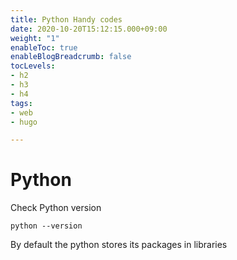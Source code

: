 ```yaml
---
title: Python Handy codes
date: 2020-10-20T15:12:15.000+09:00
weight: "1"
enableToc: true
enableBlogBreadcrumb: false
tocLevels:
- h2
- h3
- h4
tags:
- web
- hugo

---
```

# Python

Check Python version

    python --version

By default the python stores its packages in libraries
